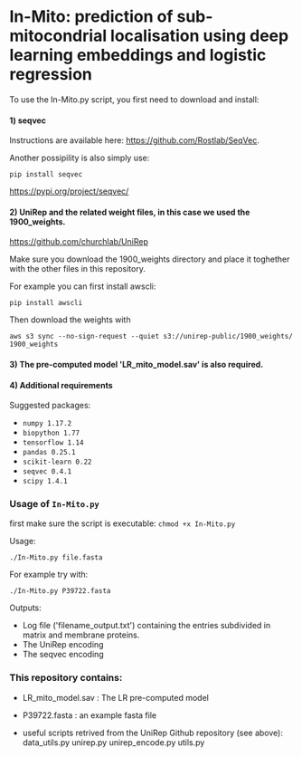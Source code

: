 # In-Mito: prediction of sub-mitocondrial localisation using deep learning embeddings and logistic regression

To use the In-Mito.py script, you first need to download and install:

#### 1) seqvec
Instructions are available here: https://github.com/Rostlab/SeqVec.

Another possipility is also simply use:

`pip install seqvec`

https://pypi.org/project/seqvec/

#### 2) UniRep and the related weight files, in this case we used the 1900_weights.

https://github.com/churchlab/UniRep

Make sure you download the 1900_weights directory and place it toghether with the other files in this repository.

For example you can first install awscli:

`pip install awscli`

Then download the weights with

`aws s3 sync --no-sign-request --quiet s3://unirep-public/1900_weights/ 1900_weights`

#### 3) The pre-computed model 'LR_mito_model.sav' is also required.

#### 4) Additional requirements


Suggested packages:

- `numpy 1.17.2`
- `biopython 1.77`
- `tensorflow 1.14`
- `pandas 0.25.1`
- `scikit-learn 0.22`
- `seqvec 0.4.1`
- `scipy 1.4.1`

### Usage of `In-Mito.py`

first make sure the script is executable: `chmod +x In-Mito.py`

Usage:

`./In-Mito.py file.fasta`

For example try with:

`./In-Mito.py P39722.fasta`

Outputs:

- Log file ('filename_output.txt') containing the entries subdivided in matrix and membrane proteins.
- The UniRep encoding
- The seqvec encoding

### This repository contains:


- LR_mito_model.sav : The LR pre-computed model 
- P39722.fasta : an example fasta file

- useful scripts retrived from the UniRep Github repository (see above):
data_utils.py
unirep.py
unirep_encode.py
utils.py
